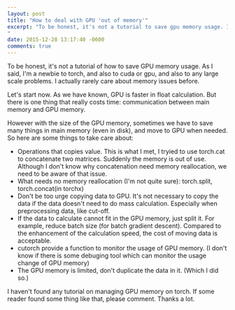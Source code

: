 ```yaml
---
layout: post
title: "How to deal with GPU 'out of memory'"
excerpt: "To be honest, it's not a tutorial to save gpu memory usage. It's more like a discussion. So feel free to comment.
"
date: 2015-12-28 13:17:40 -0600
comments: true
---
```


To be honest, it's not a tutorial of how to save GPU memory usage. As I said, I'm a newbie to torch, and also to cuda or gpu, and also to any large scale problems. I actually rarely care about memory issues before.

Let's start now. As we have known, GPU is faster in float calculation. But there is one thing that really costs time: communication between main memory and GPU memory.

However with the size of the GPU memory, sometimes we have to save many things in main memory (even in disk), and move to GPU when needed.
So here are some things to take care about:

- Operations that copies value. This is what I met, I tryied to use torch.cat to concatenate two matrices. Suddenly the memory is out of use. Although I don't know why concatenation need memory reallocation, we need to be aware of that issue.
- What needs no memory reallocation (I'm not quite sure): torch.split, torch.concat(in torchx)
- Don't be too urge copying data to GPU. It's not necessary to copy the data if the data doesn't need to do mass calculation. Especially when preprocessing data, like cut-off.
- If the data to calculate cannot fit in the GPU memory, just split it. For example, reduce batch size (for batch gradient descent). Compared to the enhancement of the calculation speed, the cost of moving data is acceptable.
- cutorch provide a function to monitor the usage of GPU memory. (I don't know if there is some debuging tool which can monitor the usage change of GPU memory)
- The GPU memory is limited, don't duplicate the data in it. (Which I did so.)

I haven't found any tutorial on managing GPU memory on torch. If some reader found some thing like that, please comment. Thanks a lot.


